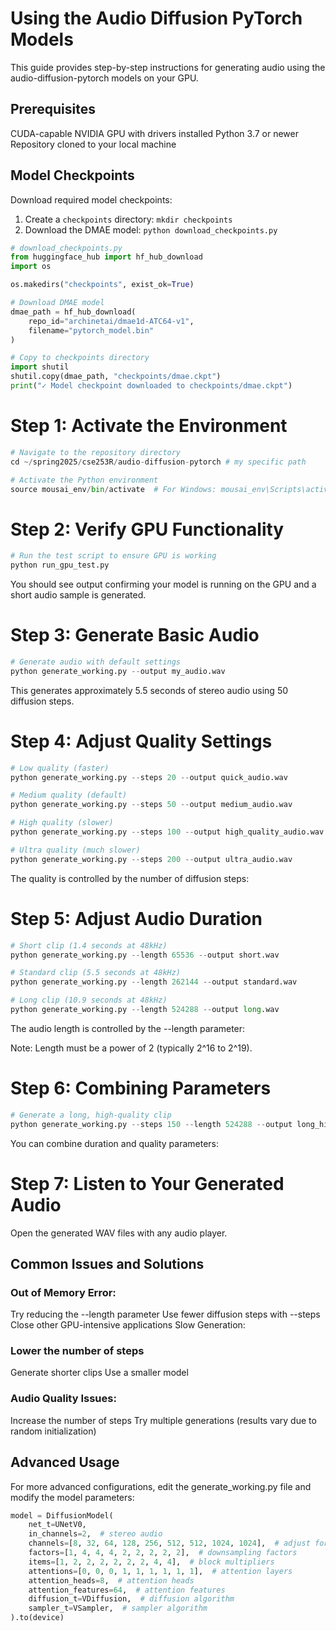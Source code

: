 # Using the Audio Diffusion PyTorch Models

This guide provides step-by-step instructions for generating audio using the audio-diffusion-pytorch models on your GPU.

## Prerequisites
CUDA-capable NVIDIA GPU with drivers installed
Python 3.7 or newer
Repository cloned to your local machine

## Model Checkpoints

Download required model checkpoints:

1. Create a `checkpoints` directory: `mkdir checkpoints`
2. Download the DMAE model: `python download_checkpoints.py`
```python
# download_checkpoints.py
from huggingface_hub import hf_hub_download
import os

os.makedirs("checkpoints", exist_ok=True)

# Download DMAE model
dmae_path = hf_hub_download(
    repo_id="archinetai/dmae1d-ATC64-v1",
    filename="pytorch_model.bin"
)

# Copy to checkpoints directory
import shutil
shutil.copy(dmae_path, "checkpoints/dmae.ckpt")
print("✓ Model checkpoint downloaded to checkpoints/dmae.ckpt")
```


# Step 1: Activate the Environment
```python
# Navigate to the repository directory
cd ~/spring2025/cse253R/audio-diffusion-pytorch # my specific path

# Activate the Python environment
source mousai_env/bin/activate  # For Windows: mousai_env\Scripts\activate
```

# Step 2: Verify GPU Functionality
```python
# Run the test script to ensure GPU is working
python run_gpu_test.py
```

You should see output confirming your model is running on the GPU and a short audio sample is generated.

# Step 3: Generate Basic Audio
```python
# Generate audio with default settings
python generate_working.py --output my_audio.wav
```

This generates approximately 5.5 seconds of stereo audio using 50 diffusion steps.

# Step 4: Adjust Quality Settings
```python
# Low quality (faster)
python generate_working.py --steps 20 --output quick_audio.wav

# Medium quality (default)
python generate_working.py --steps 50 --output medium_audio.wav

# High quality (slower)
python generate_working.py --steps 100 --output high_quality_audio.wav

# Ultra quality (much slower)
python generate_working.py --steps 200 --output ultra_audio.wav
```

The quality is controlled by the number of diffusion steps:

# Step 5: Adjust Audio Duration
```python
# Short clip (1.4 seconds at 48kHz)
python generate_working.py --length 65536 --output short.wav

# Standard clip (5.5 seconds at 48kHz)
python generate_working.py --length 262144 --output standard.wav

# Long clip (10.9 seconds at 48kHz)
python generate_working.py --length 524288 --output long.wav
```

The audio length is controlled by the --length parameter:

Note: Length must be a power of 2 (typically 2^16 to 2^19).

# Step 6: Combining Parameters
```python
# Generate a long, high-quality clip
python generate_working.py --steps 150 --length 524288 --output long_high_quality.wav
```

You can combine duration and quality parameters:

# Step 7: Listen to Your Generated Audio
Open the generated WAV files with any audio player.

## Common Issues and Solutions

### Out of Memory Error:

Try reducing the --length parameter
Use fewer diffusion steps with --steps
Close other GPU-intensive applications
Slow Generation:

### Lower the number of steps
Generate shorter clips
Use a smaller model

### Audio Quality Issues:

Increase the number of steps
Try multiple generations (results vary due to random initialization)

## Advanced Usage
For more advanced configurations, edit the generate_working.py file and modify the model parameters:

```python
model = DiffusionModel(
    net_t=UNetV0,
    in_channels=2,  # stereo audio
    channels=[8, 32, 64, 128, 256, 512, 512, 1024, 1024],  # adjust for quality/speed
    factors=[1, 4, 4, 4, 2, 2, 2, 2, 2],  # downsampling factors
    items=[1, 2, 2, 2, 2, 2, 2, 4, 4],  # block multipliers
    attentions=[0, 0, 0, 1, 1, 1, 1, 1, 1],  # attention layers
    attention_heads=8,  # attention heads
    attention_features=64,  # attention features
    diffusion_t=VDiffusion,  # diffusion algorithm
    sampler_t=VSampler,  # sampler algorithm
).to(device)
```
